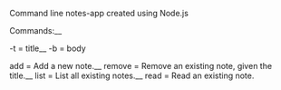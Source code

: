 Command line notes-app created using Node.js


Commands:__ 

-t = title__
-b = body

add = Add a new note.__
remove = Remove an existing note, given the title.__
list = List all existing notes.__
read = Read an existing note.